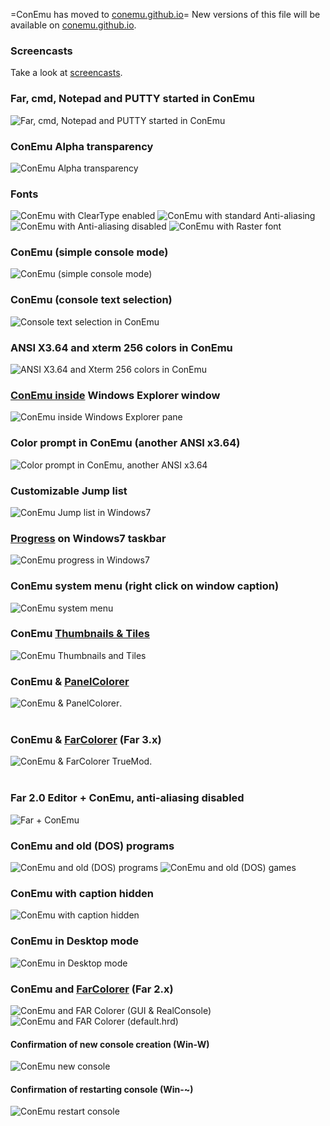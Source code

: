 ﻿=ConEmu has moved to [conemu.github.io](http://conemu.github.io/)=
New versions of this file will be available on [conemu.github.io](http://conemu.github.io/en/Screenshots.html).

### Screencasts ###
Take a look at [screencasts](Screencasts.md).

### Far, cmd, Notepad and PUTTY started in ConEmu ###
<img src='http://conemu-maximus5.googlecode.com/svn/files/ConEmuAero.png' title='Far, cmd, Notepad and PUTTY started in ConEmu'>

<h3>ConEmu Alpha transparency</h3>
<img src='http://conemu-maximus5.googlecode.com/svn/files/ConEmuTransparency2.png' title='ConEmu Alpha transparency'>

<h3>Fonts</h3>
<img src='http://conemu-maximus5.googlecode.com/svn/files/ConEmuFontClearType.png' title='ConEmu with ClearType enabled'>

<img src='http://conemu-maximus5.googlecode.com/svn/files/ConEmuFontStandard.png' title='ConEmu with standard Anti-aliasing'>

<img src='http://conemu-maximus5.googlecode.com/svn/files/ConEmuFontNon.png' title='ConEmu with Anti-aliasing disabled'>

<img src='http://conemu-maximus5.googlecode.com/svn/files/ConEmuFontRaster.png' title='ConEmu with Raster font'>

<h3>ConEmu (simple console mode)</h3>
<img src='http://conemu-maximus5.googlecode.com/svn/files/ConEmuVanilla.png' title='ConEmu (simple console mode)'>

<h3>ConEmu (console text selection)</h3>
<img src='http://conemu-maximus5.googlecode.com/svn/files/ConEmuTextSelection2.png' title='Console text selection in ConEmu'>

<h3>ANSI X3.64 and xterm 256 colors in ConEmu</h3>
<img src='http://conemu-maximus5.googlecode.com/svn/files/ConEmuAnsi.png' title='ANSI X3.64 and Xterm 256 colors in ConEmu'>

<h3><a href='SettingsIntegration.md'>ConEmu inside</a> Windows Explorer window</h3>
<img src='http://conemu-maximus5.googlecode.com/svn/files/ConEmuInside.png' title='ConEmu inside Windows Explorer pane'>

<h3>Color prompt in ConEmu (another ANSI x3.64)</h3>
<img src='http://conemu-maximus5.googlecode.com/svn/files/ConEmuColorPrompt.png' title='Color prompt in ConEmu, another ANSI x3.64'>

<h3>Customizable Jump list</h3>
<img src='http://conemu-maximus5.googlecode.com/svn/files/ConEmuJumpList.png' alt='ConEmu Jump list in Windows7' title='ConEmu Jump list in Windows7'>

<h3><a href='Progress.md'>Progress</a> on Windows7 taskbar</h3>
<img src='http://conemu-maximus5.googlecode.com/svn/files/ConEmuProgress.png' alt='ConEmu progress in Windows7' title='ConEmu progress in Windows7'>

<h3>ConEmu system menu (right click on window caption)</h3>
<img src='http://conemu-maximus5.googlecode.com/svn/files/ConEmuSystemMenu.png' alt='ConEmu system menu' title='ConEmu system menu'>

<h3>ConEmu <a href='ConEmuFarPlugin#ConEmu_Panel_Views.md'>Thumbnails &amp; Tiles</a></h3>
<img src='http://conemu-maximus5.googlecode.com/svn/files/ConEmuPanelViews2.png' title='ConEmu Thumbnails and Tiles'>

<h3>ConEmu & <a href='ConEmuFarPlugin#PanelColorer.md'>PanelColorer</a></h3>
<img src='http://conemu-maximus5.googlecode.com/svn/files/PanelColorer.png' title='ConEmu & PanelColorer'>.<br>
<br>
<h3>ConEmu & <a href='ConEmuFarPlugin#FarColorer.md'>FarColorer</a> (Far 3.x)</h3>
<img src='http://conemu-maximus5.googlecode.com/svn/files/ConEmuTrueMod.png' title='ConEmu & FarColorer TrueMod'>.<br>
<br>
<h3>Far 2.0 Editor + ConEmu, anti-aliasing disabled</h3>
<img src='http://conemu-maximus5.googlecode.com/svn/files/ConEmuItalic.png' alt='Far + ConEmu' title='Far Manager + ConEmu'>

<h3>ConEmu and old (DOS) programs</h3>
<img src='http://conemu-maximus5.googlecode.com/svn/files/turbo.png' title='ConEmu and old (DOS) programs'>

<img src='http://conemu-maximus5.googlecode.com/svn/files/ConEmuDosBox.png' title='ConEmu and old (DOS) games'>

<h3>ConEmu with caption hidden</h3>
<img src='http://conemu-maximus5.googlecode.com/svn/files/HideCaption.png' title='ConEmu with caption hidden'>

<h3>ConEmu in Desktop mode</h3>
<img src='http://conemu-maximus5.googlecode.com/svn/files/DesktopMode.png' title='ConEmu in Desktop mode'>

<h3>ConEmu and <a href='http://forum.farmanager.com/viewtopic.php?f=11&t=4778'>FarColorer</a> (Far 2.x)</h3>
<img src='http://conemu-maximus5.googlecode.com/svn/files/ConEmuBoldItalic.png' title='ConEmu and FAR Colorer (GUI & RealConsole)'>

<img src='http://conemu-maximus5.googlecode.com/svn/files/ConEmuColorerHrd.png' title='ConEmu and FAR Colorer (default.hrd)'>

<h4>Confirmation of new console creation (Win-W)</h4>
<img src='http://conemu-maximus5.googlecode.com/svn/files/ConEmuCreate.png' alt='ConEmu new console' title='ConEmu confirmation of new console creation'>

<h4>Confirmation of restarting console (Win-~)</h4>
<img src='http://conemu-maximus5.googlecode.com/svn/files/ConEmuReCreate.png' alt='ConEmu restart console' title='ConEmu confirmation of restarting console'>